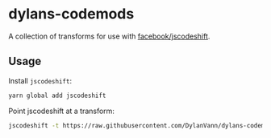 # dylans-codemods

A collection of transforms for use with
[facebook/jscodeshift](https://github.com/facebook/jscodeshift).

## Usage

Install `jscodeshift`:

```bash
yarn global add jscodeshift
```

Point jscodeshift at a transform:

```bash
jscodeshift -t https://raw.githubusercontent.com/DylanVann/dylans-codemods/master/transforms/babel-plugin-jsx-control-statements-to-javascript.js --extensions jsx src
```
